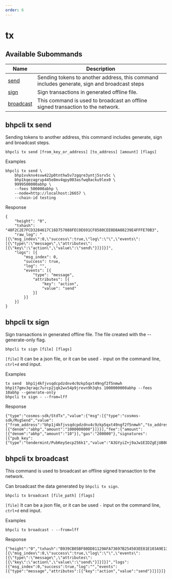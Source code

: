 ```yaml
---
order: 6
---
```


# tx

## Available Subommands

| Name                               | Description                                                        |
| ---------------------------------- | ------------------------------------------------------------ |
| [send](#bhpcli-tx-send)           | Sending tokens to another address, this command includes generate, sign and broadcast steps|
| [sign](#bhpcli-tx-sign)         | Sign transactions in generated offline file.                                                |
| [broadcast](#bhpcli-tx-broadcast)         | This command is used to broadcast an offline signed transaction to the network.                                   |

## bhpcli tx send

Sending tokens to another address, this command includes generate, sign and broadcast steps.
```shell script
bhpcli tx send [from_key_or_address] [to_address] [amount] [flags]
```
Examples
```shell script
bhpcli tx send \
    bhp1vvknv4svw422p0tnthw5v7zgqre3yntj5srv5c \
    bhp1kqezagrup445e8mv4qpy003asfwq0acku9lex0 \
    9999500000abhp \
    --fees 500000abhp \
    --node=http://localhost:26657 \
    --chain-id testing
```
Response
```shell script
{
	"height": "0",
	"txhash": "48F2C2E7FCD3284617C16D757088FEC0E691CF8580CEE0D8A08239E4FFFE70B3",
	"raw_log": "[{\"msg_index\":0,\"success\":true,\"log\":\"\",\"events\":[{\"type\":\"message\",\"attributes\":[{\"key\":\"action\",\"value\":\"send\"}]}]}]",
	"logs": [{
		"msg_index": 0,
		"success": true,
		"log": "",
		"events": [{
			"type": "message",
			"attributes": [{
				"key": "action",
				"value": "send"
			}]
		}]
	}]
}
```

## bhpcli tx sign

Sign transactions in generated offline file. The file created with the --generate-only flag.
```shell script
bhpcli tx sign [file] [flags]
```
`[file]` It can be a json file, or it can be used `-` input on the command line, `ctrl+d` end input.

Examples
```shell script
tx send  bhp1j4kfjvsqdcpdzdnv4c9zkp5qxt49ngf2f5nmwh bhp1t7gmv3qraqc7urcp2jqk2wv54p9jrevn9h3qhs 1000000000abhp --fees 10abhp --generate-only
bhpcli tx sign - --from=lff
```
Response
```shell script
{"type":"cosmos-sdk/StdTx","value":{"msg":[{"type":"cosmos-sdk/MsgSend","value":{"from_address":"bhp1j4kfjvsqdcpdzdnv4c9zkp5qxt49ngf2f5nmwh","to_address":"bhp1t7gmv3qraqc7urcp2jqk2wv54p9jrevn9h3qhs","amount":[{"denom":"abhp","amount":"1000000000"}]}}],"fee":{"amount":[{"denom":"abhp","amount":"10"}],"gas":"200000"},"signatures":[{"pub_key":{"type":"tendermint/PubKeySecp256k1","value":"A3GYyiZ+j9aJw1EIDZgEjUB8OitgX/U8ZqdT6t546yPS"},"signature":"50Zll4wAvph0zAail10/RmsZeE/4S5D3nNu7HeIIDddJ8BVQj0hIGi0BdDNy4kUAXHjXNSXb5q6JnzJ63wk2AQ=="}],"memo":""}}
```

## bhpcli tx broadcast

This command is used to broadcast an offline signed transaction to the network.

Can broadcast the data generated by `bhpcli tx sign`.
```shell script
bhpcli tx broadcast [file_path] [flags]
```
`[file]` It can be a json file, or it can be used `-` input on the command line, `ctrl+d` end input.

Examples
```shell script
bhpcli tx broadcast - --from=lff
```
Response
```shell script
{"height":"0","txhash":"B939CB05BF80DD81129AFA73697B254503EE81E103A9E13F17AB0B48D9993CB0","raw_log":"[{\"msg_index\":0,\"success\":true,\"log\":\"\",\"events\":[{\"type\":\"message\",\"attributes\":[{\"key\":\"action\",\"value\":\"send\"}]}]}]","logs":[{"msg_index":0,"success":true,"log":"","events":[{"type":"message","attributes":[{"key":"action","value":"send"}]}]}]}
```